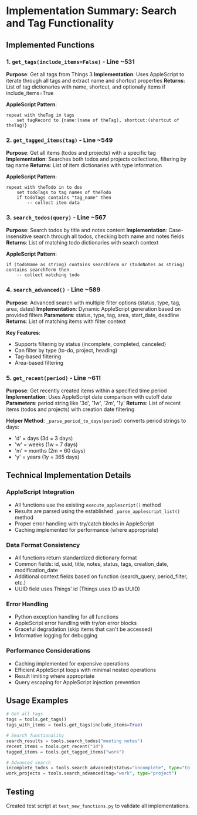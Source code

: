 # Implementation Summary: Search and Tag Functionality

## Implemented Functions

### 1. `get_tags(include_items=False)` - Line ~531
**Purpose**: Get all tags from Things 3
**Implementation**: Uses AppleScript to iterate through all tags and extract name and shortcut properties
**Returns**: List of tag dictionaries with name, shortcut, and optionally items if include_items=True

**AppleScript Pattern**:
```applescript
repeat with theTag in tags
    set tagRecord to {name:(name of theTag), shortcut:(shortcut of theTag)}
```

### 2. `get_tagged_items(tag)` - Line ~549  
**Purpose**: Get all items (todos and projects) with a specific tag
**Implementation**: Searches both todos and projects collections, filtering by tag name
**Returns**: List of item dictionaries with type information

**AppleScript Pattern**:
```applescript
repeat with theTodo in to dos
    set todoTags to tag names of theTodo
    if todoTags contains "tag_name" then
        -- collect item data
```

### 3. `search_todos(query)` - Line ~567
**Purpose**: Search todos by title and notes content
**Implementation**: Case-insensitive search through all todos, checking both name and notes fields
**Returns**: List of matching todo dictionaries with search context

**AppleScript Pattern**:
```applescript
if (todoName as string) contains searchTerm or (todoNotes as string) contains searchTerm then
    -- collect matching todo
```

### 4. `search_advanced()` - Line ~589
**Purpose**: Advanced search with multiple filter options (status, type, tag, area, dates)
**Implementation**: Dynamic AppleScript generation based on provided filters
**Parameters**: status, type, tag, area, start_date, deadline
**Returns**: List of matching items with filter context

**Key Features**:
- Supports filtering by status (incomplete, completed, canceled)
- Can filter by type (to-do, project, heading)
- Tag-based filtering
- Area-based filtering

### 5. `get_recent(period)` - Line ~611
**Purpose**: Get recently created items within a specified time period
**Implementation**: Uses AppleScript date comparison with cutoff date
**Parameters**: period string like '3d', '1w', '2m', '1y'
**Returns**: List of recent items (todos and projects) with creation date filtering

**Helper Method**: `_parse_period_to_days(period)` converts period strings to days:
- 'd' = days (3d = 3 days)
- 'w' = weeks (1w = 7 days) 
- 'm' = months (2m = 60 days)
- 'y' = years (1y = 365 days)

## Technical Implementation Details

### AppleScript Integration
- All functions use the existing `execute_applescript()` method
- Results are parsed using the established `_parse_applescript_list()` method
- Proper error handling with try/catch blocks in AppleScript
- Caching implemented for performance (where appropriate)

### Data Format Consistency  
- All functions return standardized dictionary format
- Common fields: id, uuid, title, notes, status, tags, creation_date, modification_date
- Additional context fields based on function (search_query, period_filter, etc.)
- UUID field uses Things' id (Things uses ID as UUID)

### Error Handling
- Python exception handling for all functions
- AppleScript error handling with try/on error blocks
- Graceful degradation (skip items that can't be accessed)
- Informative logging for debugging

### Performance Considerations
- Caching implemented for expensive operations
- Efficient AppleScript loops with minimal nested operations  
- Result limiting where appropriate
- Query escaping for AppleScript injection prevention

## Usage Examples

```python
# Get all tags
tags = tools.get_tags()
tags_with_items = tools.get_tags(include_items=True)

# Search functionality
search_results = tools.search_todos("meeting notes")
recent_items = tools.get_recent("3d")
tagged_items = tools.get_tagged_items("work")

# Advanced search
incomplete_todos = tools.search_advanced(status="incomplete", type="to-do")
work_projects = tools.search_advanced(tag="work", type="project")
```

## Testing
Created test script at `test_new_functions.py` to validate all implementations.